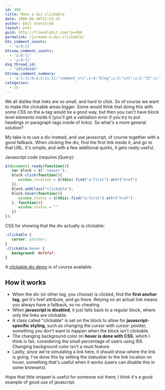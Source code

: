 ```yaml
---
id: 498
title: Make a div clickable
date: 2009-06-30T22:53:25
author: Emil Stenström
layout: post
guid: http://friendlybit.com/?p=498
permalink: /js/make-a-div-clickable/
btc_comment_counts:
  - 'a:0:{}'
btcnew_comment_counts:
  - 'a:0:{}'
  - 'a:0:{}'
dsq_thread_id:
  - "205288485"
btcnew_comment_summary:
  - 'a:1:{i:0;a:3:{s:11:"comment_src";s:4:"blog";s:3:"cnt";s:2:"25";s:7:"enabled";s:1:"0";}}'
categories:
  - JS
---
```

We all dislike that links are so small, and hard to click. So of course we want to make the clickable areas bigger. Some would think that doing this with some CSS on the a-tag would be a good way, but then you can't have block level elements inside it (you'll get a validation error if you try to put headings or paragraph tags inside of links). So what's a more general solution?

My take is to use a div instead, and use javascript, of course together with a good fallback. When clicking the div, find the first link inside it, and go to that URL. It's simple, and with a few additional quirks, it gets really useful.

Javascript code (requires jQuery):

```js
$(document).ready(function(){
   var block = $(".teaser");
   block.click(function(){
      window.location = $(this).find("a:first").attr("href")
   });
   block.addClass("clickable");
   block.hover(function(){
      window.status = $(this).find("a:first").attr("href")
   }, function(){
      window.status = ""
   })
});
```

CSS for showing that the div actually is clickable:

```css
.clickable {
   cursor: pointer;
}
.clickable:hover {
   background: #efefef;
}
```

A [clickable div demo](/files/clickable_block/) is of course available.

## How it works

  * When the div (or other tag, you choose) is clicked, find the **first anchor tag**, get it's href attribute, and go there. Relying on an actual link means you always have a fallback, so no cheating.
  * When **javascript is disabled**, it just falls back to a regular block, where only the links are clickable.
  * A class called "clickable" is set on the block to allow for **javascript-specific styling**, such as changing the cursor with cursor: pointer, something you don't want to happen when the block isn't clickable.
  * The changing background color on **hover is done with CSS**, which I think is fair, considering the small percentage of users using IE6. Changing background color isn't a must feature.
  * Lastly, since we're simulating a link here, it should show where the link is going. I've done this by setting the statusbar to the link location on hover, something that's useful when it works (users can disable this in some browsers).

Hope that little snippet is useful for someone out there, I think it's a good example of good use of javascript.
